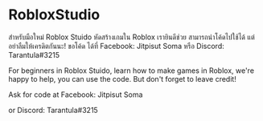 # RobloxStudio 
สำหรับมือใหม่  Roblox Stuido หัดสร้างเกมใน Roblox เรายินดีช่วย สามารถนำโค้ดไปใช้ได้ แต่อย่าลืมให้เครดิตกันนะ!
ขอโค้ด ได้ที่ Facebook: Jitpisut Soma
หรือ Discord: Tarantula#3215

For beginners in Roblox Stuido, learn how to make games in Roblox, we're happy to help, you can use the code. But don't forget to leave credit!

Ask for code at Facebook: Jitpisut Soma

or Discord: Tarantula#3215
